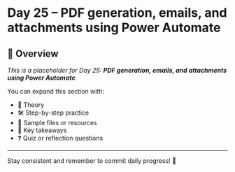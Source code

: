 # Day 25 – PDF generation, emails, and attachments using Power Automate

## 📘 Overview

_This is a placeholder for Day 25: **PDF generation, emails, and attachments using Power Automate**._

You can expand this section with:
- 🧠 Theory
- 🛠️ Step-by-step practice
- 📁 Sample files or resources
- 📌 Key takeaways
- ❓ Quiz or reflection questions

---

Stay consistent and remember to commit daily progress! 🚀
